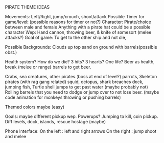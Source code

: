 PIRATE THEME IDEAS

Movements: Left/Right, jump/crouch, shoot/attack
Possible Timer for game/level: (possible reasons for timer or not?) 
Character: Pirate/choice between male and female 
Anything with a pirate hat could be a possible character 
Wep: Hand cannon, throwing beer, & knife of somesort (melee attacks?) 
Goal of game: To get to the other ship and not die,


Possible Backgrounds: Clouds up top sand on ground with barrels(possible 
obst.) 


Health system? How do we die? 3 hits? 3 hearts? One life? 
Beer as health, break (melee or range) barrels to get beer.


Crabs, sea creatures, other pirates  (boss at end of level?) parrots, 
Skeleton pirates (with rag gang related) squid, octopus, shark breaches 
dock, jumping fish, 
Turtle shell jumps to get past water (maybe probably not)
Rolling barrels that you need to dodge or jump over to not lose beer. 
(maybe code animation for monkeys throwing or pushing barrels) 


Themed colors maybe (easy) 

Goals: maybe different pickup wep. Powerups? Jumping to kill, coin 
pickup.
Diff levels, dock, islands, rescue hostage (maybe)

Phone Interface:
	On the left : left and right arrows
	On the right : jump shoot and melee 

